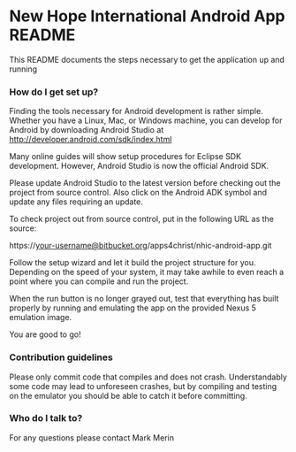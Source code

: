 # New Hope International Android App README #

This README documents the steps  necessary to get the application up and running

### How do I get set up? ###

Finding the tools necessary for Android development is rather simple. Whether you have a Linux, Mac, or Windows machine, you can develop for Android by downloading Android Studio at http://developer.android.com/sdk/index.html

Many online guides will show setup procedures for Eclipse SDK development. However, Android Studio is now the official Android SDK. 

Please update Android Studio to the latest version before checking out the project from source control. Also click on the Android ADK symbol and update any files requiring an update. 

To check project out from source control, put in the following URL as the source:

https://your-username@bitbucket.org/apps4christ/nhic-android-app.git

Follow the setup wizard and let it build the project structure for you. Depending on the speed of your system, it may take awhile to even reach a point where you can compile and run the project. 

When the run button is no longer grayed out, test that everything has built properly by running and emulating the app on the provided Nexus 5 emulation image.

You are good to go!

### Contribution guidelines ###

Please only commit code that compiles and does not crash. Understandably some code may lead to unforeseen crashes, but by compiling and testing on the emulator you should be able to catch it before committing. 

### Who do I talk to? ###
For any questions please contact Mark Merin